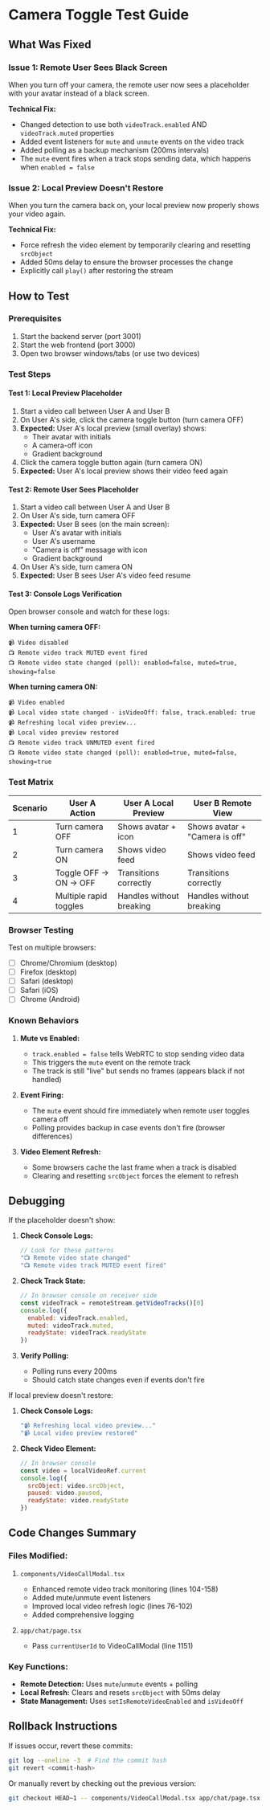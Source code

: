# Camera Toggle Test Guide

## What Was Fixed

### Issue 1: Remote User Sees Black Screen
When you turn off your camera, the remote user now sees a placeholder with your avatar instead of a black screen.

**Technical Fix:**
- Changed detection to use both `videoTrack.enabled` AND `videoTrack.muted` properties
- Added event listeners for `mute` and `unmute` events on the video track
- Added polling as a backup mechanism (200ms intervals)
- The `mute` event fires when a track stops sending data, which happens when `enabled = false`

### Issue 2: Local Preview Doesn't Restore
When you turn the camera back on, your local preview now properly shows your video again.

**Technical Fix:**
- Force refresh the video element by temporarily clearing and resetting `srcObject`
- Added 50ms delay to ensure the browser processes the change
- Explicitly call `play()` after restoring the stream

## How to Test

### Prerequisites
1. Start the backend server (port 3001)
2. Start the web frontend (port 3000)
3. Open two browser windows/tabs (or use two devices)

### Test Steps

#### Test 1: Local Preview Placeholder
1. Start a video call between User A and User B
2. On User A's side, click the camera toggle button (turn camera OFF)
3. **Expected:** User A's local preview (small overlay) shows:
   - Their avatar with initials
   - A camera-off icon
   - Gradient background
4. Click the camera toggle button again (turn camera ON)
5. **Expected:** User A's local preview shows their video feed again

#### Test 2: Remote User Sees Placeholder
1. Start a video call between User A and User B
2. On User A's side, turn camera OFF
3. **Expected:** User B sees (on the main screen):
   - User A's avatar with initials
   - User A's username
   - "Camera is off" message with icon
   - Gradient background
4. On User A's side, turn camera ON
5. **Expected:** User B sees User A's video feed resume

#### Test 3: Console Logs Verification
Open browser console and watch for these logs:

**When turning camera OFF:**
```
📹 Video disabled
📺 Remote video track MUTED event fired
📺 Remote video state changed (poll): enabled=false, muted=true, showing=false
```

**When turning camera ON:**
```
📹 Video enabled
📹 Local video state changed - isVideoOff: false, track.enabled: true
📹 Refreshing local video preview...
📹 Local video preview restored
📺 Remote video track UNMUTED event fired
📺 Remote video state changed (poll): enabled=true, muted=false, showing=true
```

### Test Matrix

| Scenario | User A Action | User A Local Preview | User B Remote View |
|----------|---------------|---------------------|-------------------|
| 1 | Turn camera OFF | Shows avatar + icon | Shows avatar + "Camera is off" |
| 2 | Turn camera ON | Shows video feed | Shows video feed |
| 3 | Toggle OFF → ON → OFF | Transitions correctly | Transitions correctly |
| 4 | Multiple rapid toggles | Handles without breaking | Handles without breaking |

### Browser Testing

Test on multiple browsers:
- [ ] Chrome/Chromium (desktop)
- [ ] Firefox (desktop)
- [ ] Safari (desktop)
- [ ] Safari (iOS)
- [ ] Chrome (Android)

### Known Behaviors

1. **Mute vs Enabled:**
   - `track.enabled = false` tells WebRTC to stop sending video data
   - This triggers the `mute` event on the remote track
   - The track is still "live" but sends no frames (appears black if not handled)

2. **Event Firing:**
   - The `mute` event should fire immediately when remote user toggles camera off
   - Polling provides backup in case events don't fire (browser differences)

3. **Video Element Refresh:**
   - Some browsers cache the last frame when a track is disabled
   - Clearing and resetting `srcObject` forces the element to refresh

## Debugging

If the placeholder doesn't show:

1. **Check Console Logs:**
   ```javascript
   // Look for these patterns
   "📺 Remote video state changed"
   "📺 Remote video track MUTED event fired"
   ```

2. **Check Track State:**
   ```javascript
   // In browser console on receiver side
   const videoTrack = remoteStream.getVideoTracks()[0]
   console.log({
     enabled: videoTrack.enabled,
     muted: videoTrack.muted,
     readyState: videoTrack.readyState
   })
   ```

3. **Verify Polling:**
   - Polling runs every 200ms
   - Should catch state changes even if events don't fire

If local preview doesn't restore:

1. **Check Console Logs:**
   ```javascript
   "📹 Refreshing local video preview..."
   "📹 Local video preview restored"
   ```

2. **Check Video Element:**
   ```javascript
   // In browser console
   const video = localVideoRef.current
   console.log({
     srcObject: video.srcObject,
     paused: video.paused,
     readyState: video.readyState
   })
   ```

## Code Changes Summary

### Files Modified:
1. `components/VideoCallModal.tsx`
   - Enhanced remote video track monitoring (lines 104-158)
   - Added mute/unmute event listeners
   - Improved local video refresh logic (lines 76-102)
   - Added comprehensive logging

2. `app/chat/page.tsx`
   - Pass `currentUserId` to VideoCallModal (line 1151)

### Key Functions:
- **Remote Detection:** Uses `mute`/`unmute` events + polling
- **Local Refresh:** Clears and resets `srcObject` with 50ms delay
- **State Management:** Uses `setIsRemoteVideoEnabled` and `isVideoOff`

## Rollback Instructions

If issues occur, revert these commits:
```bash
git log --oneline -3  # Find the commit hash
git revert <commit-hash>
```

Or manually revert by checking out the previous version:
```bash
git checkout HEAD~1 -- components/VideoCallModal.tsx app/chat/page.tsx
```
